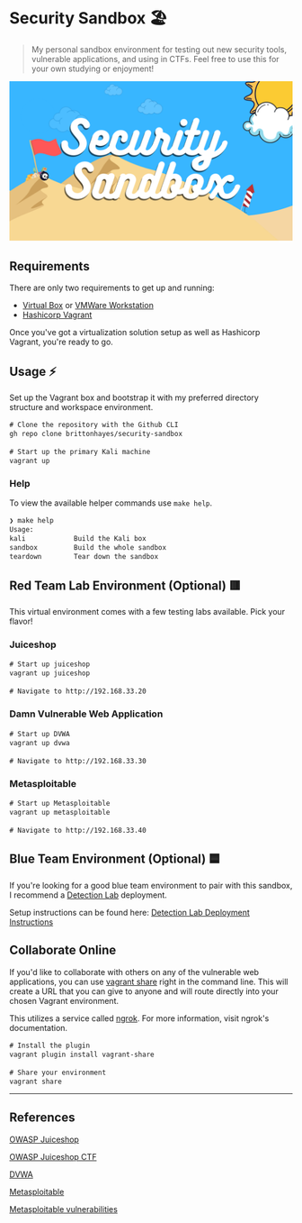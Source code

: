# Security Sandbox 🏖️

> My personal sandbox environment for testing out new
> security tools, vulnerable applications, and using in CTFs.
> Feel free to use this for your own studying or enjoyment!

![Security Sandbox Logo](./images/security-sandbox.png)

## Requirements

There are only two requirements to
get up and running:

- [Virtual Box](https://www.virtualbox.org/) or [VMWare Workstation](https://www.vmware.com/products/workstation-player/workstation-player-evaluation.html)
- [Hashicorp Vagrant](https://www.vagrantup.com/downloads)

Once you've got a virtualization solution setup as well as Hashicorp Vagrant, you're ready to go.

## Usage ⚡

Set up the Vagrant box and bootstrap it with
my preferred directory structure and workspace environment.

```shell
# Clone the repository with the Github CLI
gh repo clone brittonhayes/security-sandbox

# Start up the primary Kali machine
vagrant up
```

### Help

To view the available helper commands use `make help`.

```shell
❯ make help
Usage:
kali            Build the Kali box
sandbox         Build the whole sandbox
teardown        Tear down the sandbox
```

## Red Team Lab Environment (Optional) 🟥

This virtual environment comes with a few testing labs available. 
Pick your flavor!

### Juiceshop

```shell
# Start up juiceshop
vagrant up juiceshop

# Navigate to http://192.168.33.20
```

### Damn Vulnerable Web Application

```shell
# Start up DVWA
vagrant up dvwa

# Navigate to http://192.168.33.30
```

### Metasploitable

```shell
# Start up Metasploitable
vagrant up metasploitable

# Navigate to http://192.168.33.40
```

## Blue Team Environment (Optional) 🟦

If you're looking for a good blue team environment to pair with this sandbox, I recommend a [Detection Lab](https://detectionlab.network/) deployment. 

Setup instructions can be found here:
[Detection Lab Deployment Instructions](https://detectionlab.network/deployment/)


## Collaborate Online

If you'd like to collaborate with others on any of the vulnerable web applications, you can use [vagrant share](https://www.vagrantup.com/docs/share)
right in the command line. This will create a URL that you can give to anyone and will route directly into your chosen Vagrant environment.

This utilizes a service called [ngrok](https://ngrok.com). For more information, visit ngrok's documentation.

```shell
# Install the plugin
vagrant plugin install vagrant-share

# Share your environment
vagrant share
```

---

## References

[OWASP Juiceshop](https://owasp.org/www-project-juice-shop/)

[OWASP Juiceshop CTF](https://github.com/bkimminich/juice-shop-ctf)

[DVWA](https://dvwa.co.uk/)

[Metasploitable](https://github.com/rapid7/metasploitable3)

[Metasploitable vulnerabilities](https://github.com/rapid7/metasploitable3/wiki/Vulnerabilities)
